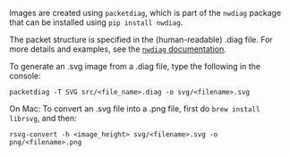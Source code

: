 Images are created using `packetdiag`, which is part of the `nwdiag` package that can be installed using `pip install nwdiag`.

The packet structure is specified in the (human-readable) .diag file. For more details and examples, see the [`nwdiag` documentation](http://blockdiag.com/en/nwdiag/packetdiag-examples.html).

To generate an .svg image from a .diag file, type the following in the console:

	packetdiag -T SVG src/<file_name>.diag -o svg/<filename>.svg


On Mac: To convert an .svg file into a .png file, first do `brew install librsvg`, and then:

	rsvg-convert -h <image_height> svg/<filename>.svg -o png/<filename>.png

